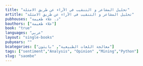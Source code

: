 ```yaml
---
title: "تحليل المشاعر و التنقيب في الآراء عن طريق الامثلة"
artitle: "تحليل المشاعر و التنقيب في الآراء عن طريق الامثلة"
pubhouses: "د. علاء طعيمة"
bauthors: ["علاء طعيمة"]
book: "true"
languages: "عربي"
layout: "single-books"
pubyears: ""
bcategories: ["معالجة اللغات الطبيعية", "بايثون"]
tags: ["sentiment","Analysis", "Opinion" ,"Mining","Python"]
slug: "saombe"
---
```


